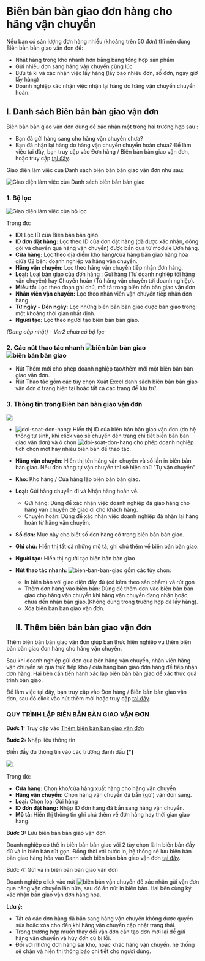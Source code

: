# Biên bản bàn giao đơn hàng cho hãng vận chuyển

Nếu bạn có sản lượng đơn hàng nhiều (khoảng trên 50 đơn) thì nên dùng Biên bản bàn giao vận đơn để:
- Nhặt hàng trong kho nhanh hơn bằng bảng tổng hợp sản phẩm
- Gửi nhiều đơn sang hãng vận chuyển cùng lúc
- Bưu tá kí và xác nhận việc lấy hàng (lấy bao nhiêu đơn, số đơn, ngày giờ lấy hàng)
- Doanh nghiệp xác nhận việc nhận lại hàng do hãng vận chuyển chuyển hoàn.

## I. Danh sách Biên bản bàn giao vận đơn
Biên bản bàn giao vận đơn dùng để xác nhận một trong hai trường hợp sau : 

- Bạn đã gửi hàng sang cho hãng vận chuyển chưa?
- Bạn đã nhận lại hàng do hãng vận chuyển chuyển hoàn chưa?
Để làm việc tại đây, bạn truy cập vào Đơn hàng / Biên bản bàn giao vận đơn, hoặc truy cập [tại đây](link).

Giao diện làm việc của Danh sách biên bản bàn giao vận đơn như sau:

![Giao diện làm việc của Danh sách biên bản bàn giao](https://raw.githubusercontent.com/nhanhapi/manual/master/docs/don-hang/img/bien-ban-ban-giao-1.png)

### 1. Bộ lọc 

![Giao diện làm việc của bộ lọc](link)

Trong đó:
- **ID:** Lọc ID của Biên bản bàn giao. 
- **ID đơn đặt hàng:** Lọc theo ID của đơn đặt hàng (đã được xác nhận, đóng gói và chuyển qua hãng vận chuyển) được bắn qua từ module Đơn hàng.
- **Cửa hàng:** Lọc theo địa điểm kho hàng/cửa hàng bàn giao hàng hóa giữa 02 bên: doanh nghiệp và hãng vận chuyển.
- **Hãng vận chuyển:** Lọc theo hãng vận chuyển tiếp nhận đơn hàng.
- **Loại:** Loại bàn giao của đơn hàng : Gửi hàng (Từ doanh nghiệp tới hãng vận chuyển) hay Chuyển hoàn (Từ hãng vận chuyển tới doanh nghiệp).
- **Miêu tả:** Lọc theo đoạn ghi chú, mô tả trong biên bản bàn giao vận đơn
- **Nhân viên vận chuyển:** Lọc theo nhân viên vận chuyển tiếp nhận đơn hàng.
- **Từ ngày - Đến ngày:** Lọc những biên bản bàn giao được bàn giao trong một khoảng thời gian nhất định.
- **Người tạo:** Lọc theo người tạo biên bản bàn giao.

*(Đang cập nhật) - Ver2 chưa có bộ lọc*

### 2. Các nút thao tác nhanh ![ biên bản bàn giao](https://raw.githubusercontent.com/nhanhapi/manual/master/docs/img/them-moi.jpg) ![ biên bản bàn giao](https://raw.githubusercontent.com/nhanhapi/manual/master/docs/img/thao-tac.jpg)


- Nút Thêm mới cho phép doanh nghiệp tạo/thêm mới một biên bản bàn giao vận đơn.
- Nút Thao tác gồm các tùy chọn Xuất Excel danh sách biên bản bàn giao vận đơn ở trang hiện tại hoặc tất cả các trang để lưu trữ.

### 3. Thông tin trong Biên bản bàn giao vận đơn

![](https://raw.githubusercontent.com/nhanhapi/manual/master/docs/don-hang/img/bien-ban-ban-giao-2.png)

- ![doi-soat-don-hang ](https://raw.githubusercontent.com/nhanhapi/manual/master/docs/don-hang/img/bien-ban-ban-giao-4.png): Hiển thị ID của biên bản bàn giao vận đơn (do hệ thống tự sinh, khi click vào sẽ chuyển đến trang chi tiết biên bản bàn giao vận đơn) và ô chọn ![doi-soat-don-hang ](https://raw.githubusercontent.com/nhanhapi/manual/master/docs/don-hang/img/bien-ban-ban-giao-4.png) cho phép doanh nghiệp tích chọn một hay nhiều biên bản để thao tác.
- **Hãng vận chuyển:** Hiển thị tên hãng vận chuyển và số lần in biên bản bàn giao. Nếu đơn hàng tự vận chuyển thì sẽ hiện chữ "Tự vận chuyển"
- **Kho:** Kho hàng / Cửa hàng lập biên bản bàn giao.
- **Loại:** Gửi hàng chuyển đi và Nhận hàng hoàn về.
  - Gửi hàng: Dùng để xác nhận việc doanh nghiệp đã giao hàng cho hãng vận chuyển để giao đi cho khách hàng.
  - Chuyển hoàn: Dùng để xác nhận việc doanh nghiệp đã nhận lại hàng hoàn từ hãng vận chuyển.
- **Số đơn:** Mục này cho biết số  đơn hàng có trong biên bản bàn giao. 
- **Ghi chú:** Hiển thị tất cả những mô tả, ghi chú thêm về biên bản bàn giao.
- **Người tạo:** Hiển thị người tạo biên bản bàn giao
- **Nút thao tác nhanh:** ![bien-ban-ban-giao](https://raw.githubusercontent.com/nhanhapi/manual/master/docs/don-hang/img/bien-ban-ban-giao-3.png) gồm các tùy chọn:
  - In biên bản với giao diện đầy đủ (có kèm theo sản phẩm) và rút gọn
  - Thêm đơn hàng vào biên bản: Dùng để thêm đơn vào biên bản bàn giao cho hãng vận chuyển khi hãng vận chuyển đang nhận hoặc chưa đến nhận bàn giao.(Không dùng trong trường hợp đã lấy hàng).
  - Xóa biên bản bàn giao vận đơn.
  
  ## II. Thêm biên bản bàn giao vận đơn
Thêm biên bản bàn giao vận đơn giúp bạn thực hiện nghiệp vụ thêm biên bản bàn giao đơn hàng cho hãng vận chuyển.

Sau khi doanh nghiệp gửi đơn qua bên hãng vận chuyển, nhân viên hãng vận chuyển sẽ qua trực tiếp kho / cửa hàng bàn giao đơn hàng để tiếp nhận đơn hàng. Hai bên cần tiến hành xác lập biên bản bàn giao để xác thực quá trình bàn giao. 

Để làm việc tại đây, bạn truy cập vào Đơn hàng / Biên bản bàn giao vận đơn, sau đó click vào nút thêm mới hoặc truy cập [tại đây](link).

### QUY TRÌNH LẬP BIÊN BẢN BÀN GIAO VẬN ĐƠN
**Bước 1:** Truy cập vào [Thêm biên bản bàn giao vận đơn](link)

**Bước 2:** Nhập liệu thông tin

Điền đầy đủ thông tin vào các trường đánh dấu **(*)**


![](https://raw.githubusercontent.com/nhanhapi/manual/master/docs/don-hang/img/bien-ban-ban-%20giao-5.png).


Trong đó:

- **Cửa hàng:** Chọn kho/cửa hàng xuất hàng cho hãng vận chuyển
- **Hãng vận chuyển:** Chọn hãng vận chuyển đã bắn (gửi) vận đơn sang.
- **Loại:** Chọn loại Gửi hàng
- **ID đơn đặt hàng:** Nhập ID đơn hàng đã bắn sang hãng vận chuyển.
- **Mô tả:** Hiển thị thông tin ghi chú thêm về đơn hàng hay thời gian giao hàng.

**Bước 3:** Lưu biên bản bàn giao vận đơn

Doanh nghiệp có thể in biên bản bàn giao với 2 tùy chọn là In biên bản đầy đủ và In biên bản rút gọn. Đồng thời với bước in, hệ thống sẽ lưu biên bản bàn giao hàng hóa vào Danh sách biên bản bàn giao vận đơn [tại đây](link).

Bước 4: Gửi và in biên bản bàn giao vận đơn

Doanh nghiệp click vào nút ![biên bản vận chuyển](https://raw.githubusercontent.com/nhanhapi/manual/master/docs/don-hang/img/bien-ban-ban-giao-6.png) để xác nhận gửi vận đơn qua hãng vận chuyển lần nữa, sau đó ấn nút in biên bản. Hai bên cùng ký xác nhận bàn giao vận đơn hàng hóa.

**Lưu ý:**
- Tất cả các đơn hàng đã bắn sang hãng vận chuyển không được quyền sửa hoặc xóa cho đến khi hãng vận chuyển cập nhật trạng thái.
- Trong trường hợp muốn thay đổi vận đơn cần tạo đơn mới lại để gửi hãng vận chuyển và hủy đơn cũ bị lỗi. 
- Đối với những đơn hàng sai kho, hoặc khác hãng vận chuyển, hệ thống sẽ chặn và hiển thị thông báo chi tiết cho người dùng.
